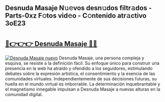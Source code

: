 ## Desnuda Masaje N𝚞𝚎vos desn𝚞dos filtr𝚊dos - Parts-0xz F𝚘tos vid𝚎o - C𝚘ntenido atr𝚊ctivo 3oE23

# <h2><a href="http://mb7kd5.tromn.icu/?c=Desnuda+Masaje">🔗👉👉👉 Desnuda Masaje 🔗🔗</a></h2>

[![Desnuda Masaje nuevo](https://i.imgur.com/pEAQMta.gif)](http://mb7kd5.tromn.icu/?c=Desnuda+Masaje)
Desnuda Masaje, una persona compleja y esquiva, se resiste a la definición fácil. Su enfoque único para construir una presencia en la web ha atraído y ofendido a los seguidores, estimulando debates sobre la expresión artística, el consentimiento y la esencia de las comunidades virtuales. Independientemente de sus decisiones futuras, su huella en el mundo virtual es imborrable. La determinación inquebrantable y el magnetismo innegable impulsan a Desnuda Masaje a nuevas alturas en la comunidad digital.
